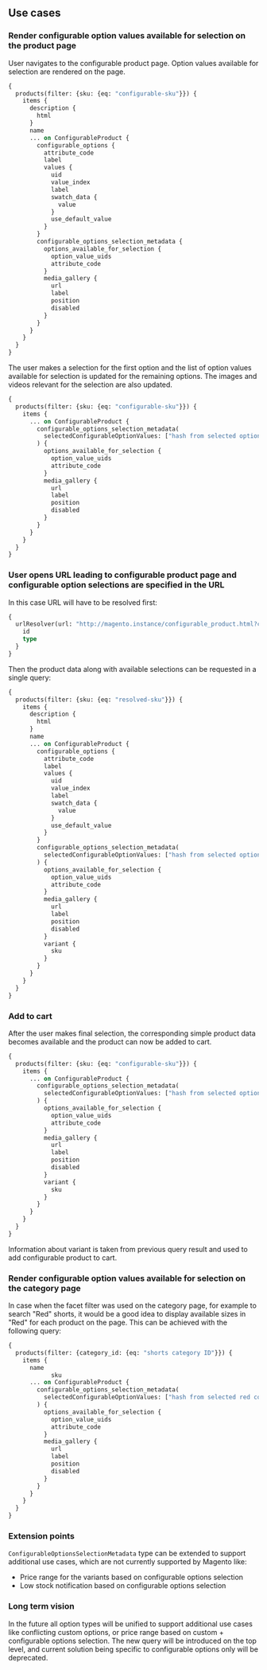 ## Use cases

### Render configurable option values available for selection on the product page

User navigates to the configurable product page. Option values available for selection are rendered on the page.

```graphql
{
  products(filter: {sku: {eq: "configurable-sku"}}) {
    items {
      description {
        html
      }
      name
      ... on ConfigurableProduct {
        configurable_options {
          attribute_code
          label
          values {
            uid
            value_index
            label
            swatch_data {
              value
            }
            use_default_value
          }
        }
        configurable_options_selection_metadata {
          options_available_for_selection {
            option_value_uids
            attribute_code
          }
          media_gallery {
            url
            label
            position
            disabled
          }
        }
      }
    }
  }
}

```

The user makes a selection for the first option and the list of option values available for selection is updated for the remaining options. 
The images and videos relevant for the selection are also updated.

```graphql
{
  products(filter: {sku: {eq: "configurable-sku"}}) {
    items {
      ... on ConfigurableProduct {
        configurable_options_selection_metadata(
          selectedConfigurableOptionValues: ["hash from selected option value compatible with single mutation"]
        ) {
          options_available_for_selection {
            option_value_uids
            attribute_code
          }
          media_gallery {
            url
            label
            position
            disabled
          }
        }
      }
    }
  }
}
```

### User opens URL leading to configurable product page and configurable option selections are specified in the URL

In this case URL will have to be resolved first:

```graphql
{
  urlResolver(url: "http://magento.instance/configurable_product.html?configurable_options[0]=first-selection-hash&configurable_options[1]=second-selection-hash") {
    id
    type
  }
}
```

Then the product data along with available selections can be requested in a single query:

```graphql
{
  products(filter: {sku: {eq: "resolved-sku"}}) {
    items {
      description {
        html
      }
      name
      ... on ConfigurableProduct {
        configurable_options {
          attribute_code
          label
          values {
            uid 
            value_index
            label
            swatch_data {
              value
            }
            use_default_value
          }
        }
        configurable_options_selection_metadata(
          selectedConfigurableOptionValues: ["hash from selected option value compatible with single mutation", "hash from another option value compatible with single mutation"]
        ) {
          options_available_for_selection {
            option_value_uids
            attribute_code
          }
          media_gallery {
            url
            label
            position
            disabled
          }
          variant {
            sku
          }
        }
      }
    }
  }
}
```

### Add to cart

After the user makes final selection, the corresponding simple product data becomes available and the product can now be added to cart.

```graphql
{
  products(filter: {sku: {eq: "configurable-sku"}}) {
    items {
      ... on ConfigurableProduct {
        configurable_options_selection_metadata(
          selectedConfigurableOptionValues: ["hash from selected option value compatible with single mutation", "hash from another option value compatible with single mutation"]
        ) {
          options_available_for_selection {
            option_value_uids
            attribute_code
          }
          media_gallery {
            url
            label
            position
            disabled
          }
          variant {
            sku
          }
        }
      }
    }
  }
}
```

Information about variant is taken from previous query result and used to add configurable product to cart.

### Render configurable option values available for selection on the category page

In case when the facet filter was used on the category page, for example to search "Red" shorts, it would be a good idea to display available sizes in "Red" for each product on the page. This can be achieved with the following query:

```graphql
{
  products(filter: {category_id: {eq: "shorts category ID"}}) {
    items {
      name
			sku
      ... on ConfigurableProduct {
        configurable_options_selection_metadata(
          selectedConfigurableOptionValues: ["hash from selected red color option compatible with single mutation"]
        ) {
          options_available_for_selection {
            option_value_uids
            attribute_code
          }
          media_gallery {
            url
            label
            position
            disabled
          }
        }
      }
    }
  }
}
```

### Extension points

`ConfigurableOptionsSelectionMetadata` type can be extended to support additional use cases, which are not currently supported by Magento like:
 - Price range for the variants based on configurable options selection
 - Low stock notification based on configurable options selection
 
### Long term vision

In the future all option types will be unified to support additional use cases like conflicting custom options, or price range based on custom + configurable options selection. The new query will be introduced on the top level, and current solution being specific to configurable options only will be deprecated.
